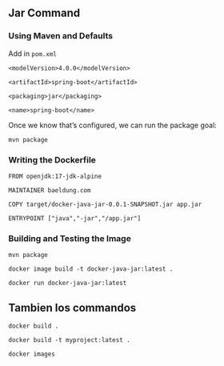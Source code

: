 ## Jar Command


### Using Maven and Defaults

Add in `pom.xml`

`<modelVersion>4.0.0</modelVersion>`

`<artifactId>spring-boot</artifactId>`

`<packaging>jar</packaging>`

`<name>spring-boot</name>`

Once we know that’s configured, we can run the package goal:

`mvn package`


### Writing the Dockerfile

`FROM openjdk:17-jdk-alpine`

`MAINTAINER baeldung.com`

`COPY target/docker-java-jar-0.0.1-SNAPSHOT.jar app.jar`

`ENTRYPOINT ["java","-jar","/app.jar"]`


### Building and Testing the Image 

`mvn package`

`docker image build -t docker-java-jar:latest .`

`docker run docker-java-jar:latest`


## Tambien los commandos 

`docker build . `

`docker build -t myproject:latest . `

`docker images`

